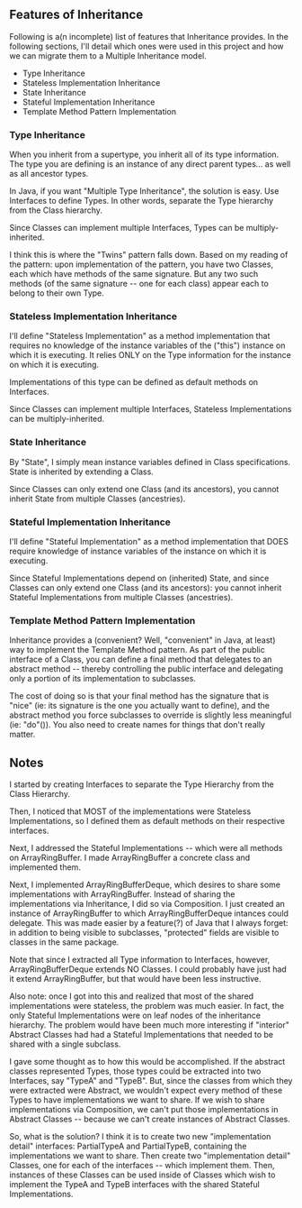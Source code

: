 
## Features of Inheritance
Following is a(n incomplete) list of features that Inheritance provides. In the following sections, I'll detail which ones were used
in this project and how we can migrate them to a Multiple Inheritance model.

* Type Inheritance
* Stateless Implementation Inheritance
* State Inheritance
* Stateful Implementation Inheritance
* Template Method Pattern Implementation


### Type Inheritance
When you inherit from a supertype, you inherit all of its type information. The type you are defining is an instance of any direct parent types... as well as all ancestor types.

In Java, if you want "Multiple Type Inheritance", the solution is easy. Use Interfaces to define Types. In other words, separate the Type hierarchy from the Class hierarchy.

Since Classes can implement multiple Interfaces, Types can be multiply-inherited.

I think this is where the "Twins" pattern falls down. Based on my reading of the pattern: upon implementation of the pattern, you have two Classes, each which have methods of the same signature. But any two such methods (of the same signature -- one for each class) appear each to belong to their own Type.

### Stateless Implementation Inheritance
I'll define "Stateless Implementation" as a method implementation that requires no knowledge of the instance variables of the ("this") instance on which it is executing. It relies ONLY on the Type information for the instance on which it is executing.

Implementations of this type can be defined as default methods on Interfaces.

Since Classes can implement multiple Interfaces, Stateless Implementations can be multiply-inherited.

### State Inheritance
By "State", I simply mean instance variables defined in Class specifications. State is inherited by extending a Class.

Since Classes can only extend one Class (and its ancestors), you cannot inherit State from multiple Classes (ancestries).

### Stateful Implementation Inheritance
I'll define "Stateful Implementation" as a method implementation that DOES require knowledge of instance variables of the instance on which it is executing.

Since Stateful Implementations depend on (inherited) State, and since Classes can only extend one Class (and its ancestors): you cannot inherit Stateful Implementations from multiple Classes (ancestries).

### Template Method Pattern Implementation
Inheritance provides a (convenient? Well, "convenient" in Java, at least) way to implement the Template Method pattern. As part of the public interface of a Class, you can define a final method that delegates to an abstract method -- thereby controlling the public interface and delegating only a portion of its implementation to subclasses.

The cost of doing so is that your final method has the signature that is "nice" (ie: its signature is the one you actually want to define), and the abstract method you force subclasses to override is slightly less meaningful (ie: "do"<Whatever>()). You also need to create names for things that don't really matter.


## Notes
I started by creating Interfaces to separate the Type Hierarchy from the Class Hierarchy.

Then, I noticed that MOST of the implementations were Stateless Implementations, so I defined them as default methods on their respective interfaces.

Next, I addressed the Stateful Implementations -- which were all methods on ArrayRingBuffer. I made ArrayRingBuffer a concrete class and implemented them.

Next, I implemented ArrayRingBufferDeque, which desires to share some implementations with ArrayRingBuffer. Instead of sharing the implementations via Inheritance, I did so via Composition. I just created an instance of ArrayRingBuffer to which ArrayRingBufferDeque intances could delegate. This was made easier by a feature(?) of Java that I always forget: in addition to being visible to subclasses, "protected" fields are visible to classes in the same package.

Note that since I extracted all Type information to Interfaces, however, ArrayRingBufferDeque extends NO Classes. I could probably have just had it extend ArrayRingBuffer, but that would have been less instructive.

Also note: once I got into this and realized that most of the shared implementations were stateless, the problem was much easier. In fact, the only Stateful Implementations were on leaf nodes of the inheritance hierarchy. The problem would have been much more interesting if "interior" Abstract Classes had had a Stateful Implementations that needed to be shared with a single subclass.

I gave some thought as to how this would be accomplished. If the abstract classes represented Types, those types could be extracted into two Interfaces, say "TypeA" and "TypeB". But, since the classes from which they were extracted were Abstract, we wouldn't expect every method of these Types to have implementations we want to share. If we wish to share implementations via Composition, we can't put those implementations in Abstract Classes -- because we can't create instances of Abstract Classes.

So, what is the solution? I think it is to create two new "implementation detail" interfaces: PartialTypeA and PartialTypeB, containing the implementations we want to share. Then create two "implementation detail" Classes, one for each of the interfaces -- which implement them. Then, instances of these Classes can be used inside of Classes which wish to implement the TypeA and TypeB interfaces with the shared Stateful Implementations.